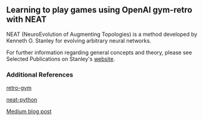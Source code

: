 ## Learning to play games using OpenAI gym-retro with NEAT
NEAT (NeuroEvolution of Augmenting Topologies) is a method developed by Kenneth O. Stanley for evolving arbitrary neural networks. 

For further information regarding general concepts and theory, please see Selected Publications on Stanley's [website](http://nn.cs.utexas.edu/downloads/papers/stanley.ec02.pdf).

### Additional References
[retro-gym](https://github.com/openai/retro)

[neat-python](https://github.com/CodeReclaimers/neat-python)

[Medium blog post](https://medium.com/datadriveninvestor/super-mario-bros-reinforcement-learning-77d6615a805e)


